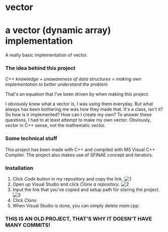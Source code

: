# vector
# a vector (dynamic array) implementation

A really basic implementation of vector.

### The idea behind this project
_C++ knowledge + unawareness of data structures = making own implementation to better understand the problem_

That's an equation that I've been driven by when making this project.

I obviously knew what a vector is, I was using them everyday. But what always has been bothering me was how they made that. It's a class, isn't it? So how is it implemented? How can I create my own? To answer these questions, I had to at least attempt to make my own vector. Obviously, vector in C++ sense, not the mathematic vector.

### Some technical stuff
This project has been made with C++ and compiled with MS Visual C++ Compiler. The project also makes use of SFINAE concept and iterators.

### Installation

1. Click _Code_ button in my repository and copy the link.
![1](https://i.imgur.com/UB8QXjZ.png)
2. Open up Visual Studio and click _Clone a repository_.
![2](https://i.imgur.com/wqE8lfT.png)
3. Input the link that you've copied and setup path for storing the project.
![3](https://i.imgur.com/vKBpksT.png)
4. Click _Clone_.
5. When Visual Studio is done, you can simply delete _main.cpp_.

### THIS IS AN OLD PROJECT, THAT'S WHY IT DOESN'T HAVE MANY COMMITS!
